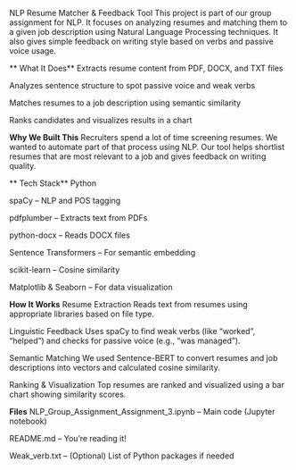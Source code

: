 NLP Resume Matcher & Feedback Tool
This project is part of our group assignment for NLP. It focuses on analyzing resumes and matching them to a given job description using Natural Language Processing techniques. It also gives simple feedback on writing style based on verbs and passive voice usage.

** What It Does**
Extracts resume content from PDF, DOCX, and TXT files

Analyzes sentence structure to spot passive voice and weak verbs

Matches resumes to a job description using semantic similarity

Ranks candidates and visualizes results in a chart

**Why We Built This**
Recruiters spend a lot of time screening resumes. We wanted to automate part of that process using NLP. Our tool helps shortlist resumes that are most relevant to a job and gives feedback on writing quality.

** Tech Stack**
Python 

spaCy – NLP and POS tagging

pdfplumber – Extracts text from PDFs

python-docx – Reads DOCX files

Sentence Transformers – For semantic embedding

scikit-learn – Cosine similarity

Matplotlib & Seaborn – For data visualization

**How It Works**
Resume Extraction
Reads text from resumes using appropriate libraries based on file type.

Linguistic Feedback
Uses spaCy to find weak verbs (like “worked”, “helped”) and checks for passive voice (e.g., “was managed”).

Semantic Matching
We used Sentence-BERT to convert resumes and job descriptions into vectors and calculated cosine similarity.

Ranking & Visualization
Top resumes are ranked and visualized using a bar chart showing similarity scores.


**Files**
NLP_Group_Assignment_Assignment_3.ipynb – Main code (Jupyter notebook)

README.md – You’re reading it!

Weak_verb.txt – (Optional) List of Python packages if needed

